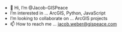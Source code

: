 - 👋 Hi, I’m @Jacob-GISPeace
- I’m interested in ... ArcGIS, Python, JavaScript
- I’m looking to collaborate on ... ArcGIS projects
- 📫 How to reach me ... jacob.weber@gispeace.com

<!---
Jacob-GISPeace/Jacob-GISPeace is a ✨ special ✨ repository because its `README.md` (this file) appears on your GitHub profile.
You can click the Preview link to take a look at your changes.
--->
